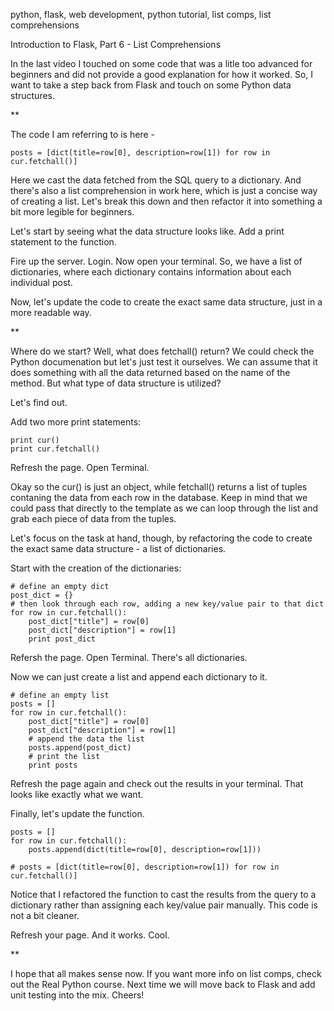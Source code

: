 python, flask, web development, python tutorial, list comps, list comprehensions

Introduction to Flask, Part 6 - List Comprehensions

In the last video I touched on some code that was a litle too advanced for beginners and did not provide a good explanation for how it worked. So, I want to take a step back from Flask and touch on some Python data structures.

**

The code I am referring to is here -

```
posts = [dict(title=row[0], description=row[1]) for row in cur.fetchall()]
```

Here we cast the data fetched from the SQL query to a dictionary. And there's also a list comprehension in work here, which is just a concise way of creating a list. Let's break this down and then refactor it into something a bit more legible for beginners.

Let's start by seeing what the data structure looks like. Add a print statement to the function.

Fire up the server. Login. Now open your terminal. So, we have a list of dictionaries, where each dictionary contains information about each individual post.

Now, let's update the code to create the exact same data structure, just in a more readable way.

**

Where do we start? Well, what does fetchall() return? We could check the Python documenation but let's just test it ourselves. We can assume that it does something with all the data returned based on the name of the method. But what type of data structure is utilized?

Let's find out.

Add two more print statements:

```
print cur()
print cur.fetchall()
```

Refresh the page. Open Terminal.

Okay so the cur() is just an object, while fetchall() returns a list of tuples contaning the data from each row in the database. Keep in mind that we could pass that directly to the template as we can loop through the list and grab each piece of data from the tuples.

Let's focus on the task at hand, though, by refactoring the code to create the exact same data structure - a list of dictionaries.

Start with the creation of the dictionaries:

```
# define an empty dict
post_dict = {}
# then look through each row, adding a new key/value pair to that dict
for row in cur.fetchall():
    post_dict["title"] = row[0]
    post_dict["description"] = row[1]
    print post_dict
```

Refersh the page. Open Terminal. There's all dictionaries.

Now we can just create a list and append each dictionary to it.

```
# define an empty list
posts = []
for row in cur.fetchall():
    post_dict["title"] = row[0]
    post_dict["description"] = row[1]
    # append the data the list
    posts.append(post_dict)
    # print the list
    print posts
```

Refresh the page again and check out the results in your terminal. That looks like exactly what we want.

Finally, let's update the function.

```
posts = []
for row in cur.fetchall():
    posts.append(dict(title=row[0], description=row[1]))

# posts = [dict(title=row[0], description=row[1]) for row in cur.fetchall()]
```

Notice that I refactored the function to cast the results from the query to a dictionary rather than assigning each key/value pair manually. This code is not a bit cleaner.

Refresh your page. And it works. Cool.

**

I hope that all makes sense now. If you want more info on list comps, check out the Real Python course. Next time we will move back to Flask and add unit testing into the mix. Cheers!
